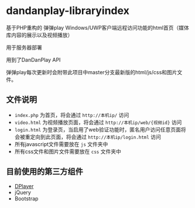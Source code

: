 # dandanplay-libraryindex

基于PHP重构的 弹弹play Windows/UWP客户端远程访问功能的html首页（媒体库内容的展示以及视频播放）

用于服务器部署

用到了DanDanPlay API

弹弹play每次更新时会附带此项目中master分支最新版的html/js/css和图片文件。

## 文件说明

* `index.php` 为首页，将会通过 `http://本机ip/` 访问
* `video.html` 为视频播放页面，将会通过 `http://本机ip/web/{视频id}` 访问
* `login.html` 为登录页，当启用了web验证功能时，匿名用户访问任意页面将会被重定向到此页面，将会通过 `http://本机ip/login.html` 访问
* 所有javascript文件需要放在 `js` 文件夹中
* 所有css文件和图片文件需要放在 `css` 文件夹中


## 目前使用的第三方组件

* [DPlayer](https://github.com/MoePlayer/DPlayer)
* jQuery
* Bootstrap